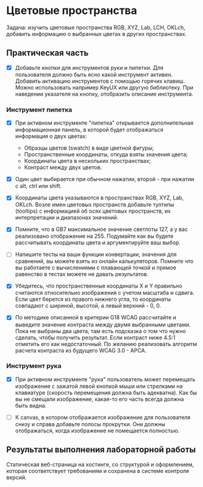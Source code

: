 # Цветовые пространства

Задача: изучить цветовые пространства RGB, XYZ, Lab, LCH, OKLch, добавить информацию о выбранных цветах в других пространствах.

## Практическая часть

- [x] Добавьте кнопки для инструментов руки и пипетки. Для пользователя должно быть ясно какой инструмент активен. Добавить активацию инструментов с помощью горячих клавиш. Можно использовать например KeyUX или другую библиотеку. При наведении указателя на кнопку, отобразить описание инструмента.

### Инструмент пипетка

- [x] При активном инструменте "пипетка" открывается дополнительная информационная панель, в которой будет отображаться информация о двух цветах:

  - Образцы цветов (swatch) в виде цветной фигуры;
  - Пространственные координаты, откуда взяты значения цвета;
  - Координаты цвета в нескольких пространствах;
  - Контраст между двух цветов.

- [x] Один цвет выбирается при обычном нажатии, второй - при нажатии с alt, ctrl или shift.

- [x] Координаты цвета указываются в пространствах RGB, XYZ, Lab, OKLch. Возле имен цветовых пространств добавьте тултипы (tooltips) с информацией об осях цветовых пространств, их интерпретации и диапазонах значений.

- [x] Помните, что в GB7 максимальное значение светлоты 127, а у вас реализовано отображение на 255. Подумайте как вы будете рассчитывать координаты цвета и аргументируйте ваш выбор.

- [ ] Напишите тесты на ваши функции конвертации, значения для сравнений, вы можете взять из онлайн калькуляторов. Помните что вы работаете с вычислениями с плавающей точкой и прямое равенство в тестах можете не давать результатов.

- [x] Убедитесь, что пространственные координаты X и Y правильно считаются относительно изображения с учетом масштаба и сдвига. Если цвет берется из правого нижнего угла, то координаты совпадают с шириной, высотой, а левый верхний - 0, 0.

- [x] По методике описанной в критерии G18 WCAG рассчитайте и выведите значение контраста между двумя выбранными цветами. Пока не выбраны два цвета, там есть подсказка о том что нужно сделать, чтобы получить результат. Если контраст ниже 4.5:1 отметить его как недостаточный. По желанию реализовать алгоритм расчета контраста из будущего WCAG 3.0 - APCA.

### Инструмент рука

- [x] При активном инструменте "рука" пользователь может перемещать изображение с зажатой левой кнопкой мыши или стрелками на клавиатуре (скорость перемещения должна быть адекватна). Как бы вы не смещали изображение, какая-то его часть всегда должна быть видна.

- [ ] К canvas, в котором отображается изображение для пользователя снизу и справа добавьте полосы прокрутки. Они должны отображаться, когда изображение не помещается полностью.

## Результаты выполнения лабораторной работы

Статическая веб-страница на хостинге, со структурой и оформлением, которая соответствует требованиям и сохранена в системе контроля версий.
